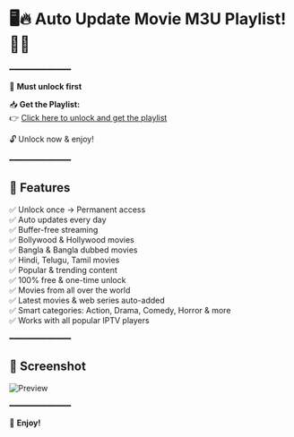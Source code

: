 # 🖥️🔥 Auto Update Movie M3U Playlist! 🚀📢

━━━━━━━━━━━━━

🔐 **Must unlock first**

📥 **Get the Playlist:**  
👉 [Click here to unlock and get the playlist](https://vplink.in/r6vh)

🔓 Unlock now & enjoy!

━━━━━━━━━━━━━

## 🌟 Features
✅ Unlock once → Permanent access  
✅ Auto updates every day  
✅ Buffer-free streaming  
✅ Bollywood & Hollywood movies  
✅ Bangla & Bangla dubbed movies  
✅ Hindi, Telugu, Tamil movies  
✅ Popular & trending content  
✅ 100% free & one-time unlock  
✅ Movies from all over the world  
✅ Latest movies & web series auto-added  
✅ Smart categories: Action, Drama, Comedy, Horror & more  
✅ Works with all popular IPTV players

━━━━━━━━━━━━━

## 📸 Screenshot

![Preview](https://encrypted-tbn0.gstatic.com/images?q=tbn:ANd9GcRIzA5qtgNnpz_sPuxZPHALWWesG5aqCxi4sF3UE_joUu-FU3s63uQ687c&s=10)

━━━━━━━━━━━━━

🍿 **Enjoy!**

